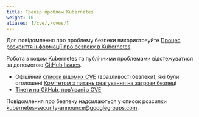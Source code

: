 ```yaml
---
title: Трекер проблем Kubernetes
weight: 10
aliases: [/cve/,/cves/]
---
```


Для повідомлення про проблему безпеки використовуйте [Процес розкриття інформації про безпеку в Kubernetes](/uk/docs/reference/issues-security/security/#report-a-vulnerability).

Робота з кодом Kubernetes та публічними проблемами відстежуватися за допомогою [GitHub Issues](https://github.com/kubernetes/kubernetes/issues/).

* Офіційний [список відомих CVE](/uk/docs/reference/issues-security/official-cve-feed/) (вразливості безпеки), які були оголошені [Комітетом з питань реагування на загрози безпеці](https://github.com/kubernetes/committee-security-response)
* [Тікети на GitHub, повʼязані з CVE](https://github.com/kubernetes/kubernetes/issues?utf8=%E2%9C%93&q=is%3Aissue+label%3Aarea%2Fsecurity+in%3Atitle+CVE)

Повідомлення про безпеку надсилаються у список розсилки [kubernetes-security-announce@googlegroups.com](https://groups.google.com/forum/#!forum/kubernetes-security-announce).
